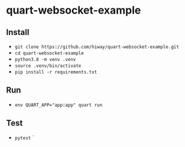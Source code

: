 # quart-websocket-example

## Install

- `git clone https://github.com/hiway/quart-websocket-example.git`
- `cd quart-websocket-example`
- `python3.8 -m venv .venv`
- `source .venv/bin/activate`
- `pip install -r requirements.txt `

## Run

- `env QUART_APP="app:app" quart run`

## Test

- `pytest`
`
